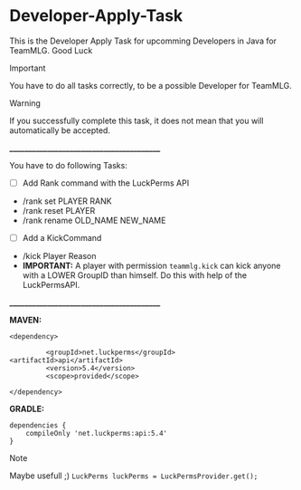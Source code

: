# Developer-Apply-Task
This is the Developer Apply Task for upcomming Developers in Java for TeamMLG. Good Luck

> [!IMPORTANT]
> You have to do all tasks correctly, to be a possible Developer for TeamMLG.

> [!WARNING]
> If you successfully complete this task, it does not mean that you will automatically be accepted.

**________________________________________**

You have to do following Tasks:

- [ ] Add Rank command with the LuckPerms API
- /rank set PLAYER RANK
- /rank reset PLAYER
- /rank rename OLD_NAME NEW_NAME
  
- [ ] Add a KickCommand
- /kick Player Reason
- **IMPORTANT:** A player with permission ```teammlg.kick``` can kick anyone with a LOWER GroupID than himself. Do this with help of the LuckPermsAPI.

**________________________________________**


**MAVEN:**

```
<dependency> 

         <groupId>net.luckperms</groupId>           <artifactId>api</artifactId>
         <version>5.4</version>
         <scope>provided</scope>

</dependency>
```


**GRADLE:**

```
dependencies {
    compileOnly 'net.luckperms:api:5.4'
}
```


> [!NOTE]
> Maybe usefull ;)
> ```LuckPerms luckPerms = LuckPermsProvider.get();```

